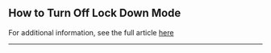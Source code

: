## How to Turn Off Lock Down Mode

For additional information, see the full article [here](https://support.optisigns.com/hc/en-us/articles/30310366838803)

---
